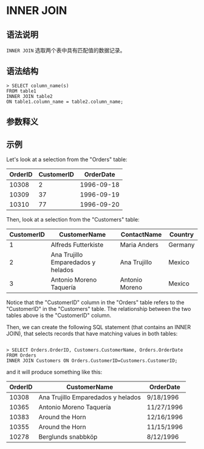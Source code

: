 # **INNER JOIN**

## **语法说明**
`INNER JOIN` 选取两个表中具有匹配值的数据记录。


## **语法结构**
```
> SELECT column_name(s)
FROM table1
INNER JOIN table2
ON table1.column_name = table2.column_name;

```

## **参数释义**



## **示例**


Let's look at a selection from the "Orders" table:

|  OrderID   | CustomerID  | OrderDate | 
|  ----  | ----  | ---- |
| 10308  | 2 |  	1996-09-18 |
| 10309  | 37  | 1996-09-19 |
| 10310  | 77  | 1996-09-20 |


Then, look at a selection from the "Customers" table:

|  CustomerID   | CustomerName  | ContactName | Country |
|  ----  | ----  | ---- | ---- | 
| 1  | Alfreds Futterkiste	 |  	Maria Anders	 | Germany | 
| 2  | Ana Trujillo Emparedados y helados	  | Ana Trujillo	| Mexico | 
| 3  | Antonio Moreno Taquería	 | Antonio Moreno	 | Mexico |


Notice that the "CustomerID" column in the "Orders" table refers to the "CustomerID" in the "Customers" table. The relationship between the two tables above is the "CustomerID" column.

Then, we can create the following SQL statement (that contains an INNER JOIN), that selects records that have matching values in both tables:

```

> SELECT Orders.OrderID, Customers.CustomerName, Orders.OrderDate
FROM Orders
INNER JOIN Customers ON Orders.CustomerID=Customers.CustomerID;

```

and it will produce something like this:

|  OrderID   | CustomerName  | OrderDate | 
|  ----  | ----  | ---- |
| 10308  | Ana Trujillo Emparedados y helados	 |  	9/18/1996 |
| 10365  | Antonio Moreno Taquería	  | 	11/27/1996|
| 10383  | Around the Horn	  | 12/16/1996 |
| 10355  | Around the Horn	  | 11/15/1996 |
| 10278  | Berglunds snabbköp		  | 8/12/1996 |


